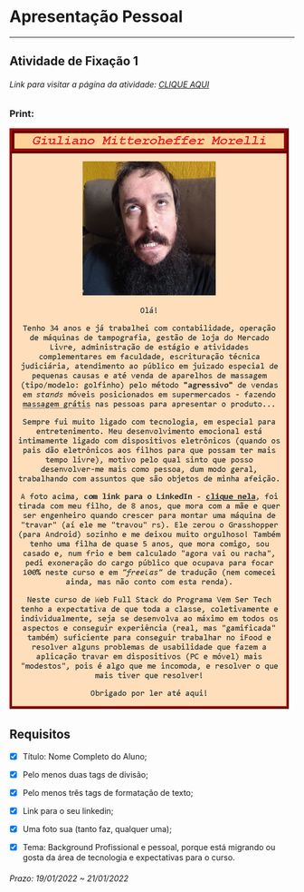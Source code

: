 # Apresentação Pessoal  

---  

## Atividade de Fixação 1  

###### Link para visitar a página da atividade: [CLIQUE AQUI](https://giunossauro.github.io/iFood_Lets-Code_Sala-842/1_Front-End-Estatico/Atividades-de-Fixacao/1_Apresentacao-Pessoal/index.html)

### Print:

![Print](https://github.com/Giunossauro/IFood_Lets-Code_Sala-842/blob/master/1_Front-End-Estatico/Atividades-de-Fixacao/1_Apresentacao-Pessoal/img/1f1.png)

## Requisitos

- [x] Título: Nome Completo do Aluno;  

- [x] Pelo menos duas tags de divisão;  

- [x] Pelo menos três tags de formatação de texto;  

- [x] Link para o seu linkedin;  

- [x] Uma foto sua (tanto faz, qualquer uma);  

- [x] Tema: Background Profissional e pessoal, porque está migrando ou gosta da área de tecnologia e expectativas para o curso.  

###### Prazo: 19/01/2022 ~ 21/01/2022  

